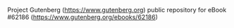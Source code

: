 Project Gutenberg (https://www.gutenberg.org) public repository for eBook #62186 (https://www.gutenberg.org/ebooks/62186)
